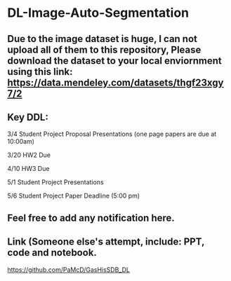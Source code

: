 # DL-Image-Auto-Segmentation

## Due to the image dataset is huge, I can not upload all of them to this repository, Please download the dataset to your local enviornment using this link: https://data.mendeley.com/datasets/thgf23xgy7/2


## Key DDL:
3/4 Student Project Proposal Presentations (one page papers are due at 10:00am)

3/20 HW2 Due

4/10 HW3 Due

5/1 Student Project Presentations

5/6 Student Project Paper Deadline (5:00 pm)





## Feel free to add any notification here. 

## Link (Someone else's attempt, include: PPT, code and notebook. 
https://github.com/PaMcD/GasHisSDB_DL


